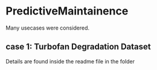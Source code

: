 # PredictiveMaintainence

Many usecases were considered.
## case 1: Turbofan Degradation Dataset
Details are found inside the readme file in the folder
